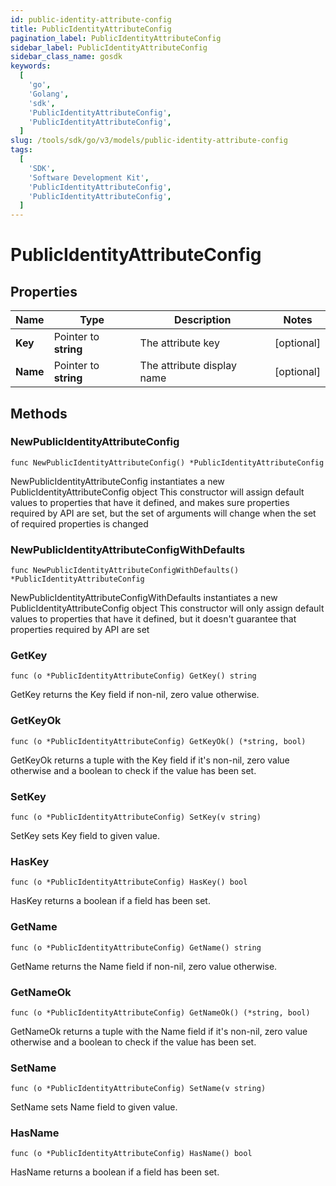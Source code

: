 ```yaml
---
id: public-identity-attribute-config
title: PublicIdentityAttributeConfig
pagination_label: PublicIdentityAttributeConfig
sidebar_label: PublicIdentityAttributeConfig
sidebar_class_name: gosdk
keywords:
  [
    'go',
    'Golang',
    'sdk',
    'PublicIdentityAttributeConfig',
    'PublicIdentityAttributeConfig',
  ]
slug: /tools/sdk/go/v3/models/public-identity-attribute-config
tags:
  [
    'SDK',
    'Software Development Kit',
    'PublicIdentityAttributeConfig',
    'PublicIdentityAttributeConfig',
  ]
---
```


# PublicIdentityAttributeConfig

## Properties

| Name     | Type                  | Description                | Notes      |
| -------- | --------------------- | -------------------------- | ---------- |
| **Key**  | Pointer to **string** | The attribute key          | [optional] |
| **Name** | Pointer to **string** | The attribute display name | [optional] |

## Methods

### NewPublicIdentityAttributeConfig

`func NewPublicIdentityAttributeConfig() *PublicIdentityAttributeConfig`

NewPublicIdentityAttributeConfig instantiates a new PublicIdentityAttributeConfig object This constructor will assign default values to properties that have it defined, and makes sure properties required by API are set, but the set of arguments will change when the set of required properties is changed

### NewPublicIdentityAttributeConfigWithDefaults

`func NewPublicIdentityAttributeConfigWithDefaults() *PublicIdentityAttributeConfig`

NewPublicIdentityAttributeConfigWithDefaults instantiates a new PublicIdentityAttributeConfig object This constructor will only assign default values to properties that have it defined, but it doesn't guarantee that properties required by API are set

### GetKey

`func (o *PublicIdentityAttributeConfig) GetKey() string`

GetKey returns the Key field if non-nil, zero value otherwise.

### GetKeyOk

`func (o *PublicIdentityAttributeConfig) GetKeyOk() (*string, bool)`

GetKeyOk returns a tuple with the Key field if it's non-nil, zero value otherwise and a boolean to check if the value has been set.

### SetKey

`func (o *PublicIdentityAttributeConfig) SetKey(v string)`

SetKey sets Key field to given value.

### HasKey

`func (o *PublicIdentityAttributeConfig) HasKey() bool`

HasKey returns a boolean if a field has been set.

### GetName

`func (o *PublicIdentityAttributeConfig) GetName() string`

GetName returns the Name field if non-nil, zero value otherwise.

### GetNameOk

`func (o *PublicIdentityAttributeConfig) GetNameOk() (*string, bool)`

GetNameOk returns a tuple with the Name field if it's non-nil, zero value otherwise and a boolean to check if the value has been set.

### SetName

`func (o *PublicIdentityAttributeConfig) SetName(v string)`

SetName sets Name field to given value.

### HasName

`func (o *PublicIdentityAttributeConfig) HasName() bool`

HasName returns a boolean if a field has been set.
